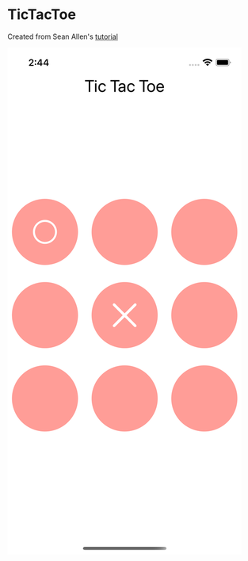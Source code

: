 # TicTacToe

Created from Sean Allen's [tutorial](https://www.youtube.com/watch?v=MCLiPW2ns2w)

![TicTacToe](TicTacToe.png)
